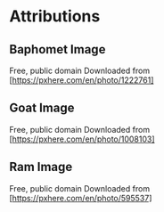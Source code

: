 # Attributions

## Baphomet Image

Free, public domain
Downloaded from [https://pxhere.com/en/photo/1222761]

## Goat Image

Free, public domain
Downloaded from [https://pxhere.com/en/photo/1008103]

## Ram Image

Free, public domain
Downloaded from [https://pxhere.com/en/photo/595537]
